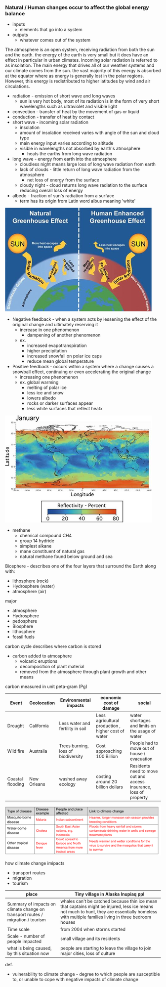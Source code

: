 ### Natural / Human changes occur to affect the global energy balance
- inputs
  - elements that go into a system
- outputs
  - whatever comes out of the system

The atmosphere is an open system, receiving radiation from both the sun and the earth. the energy of the earth is very small but it does have an effect in particular in urban climates. Incoming solar radiation is referred to as insolation.
The main energy that drives all of our weather systems and our climate comes from the sun. the vast majority of this energy is absorbed at the equator where as energy is generally lost in the polar regions. However, this energy is redistributed to higher latitudes by wind and air circulations.

- radiation - emission of short wave and long waves
  - sun is very hot body, most of its radiation is in the form of very short wavelengths such as ultraviolet and visible light
- convection - transfer of heat by the movement of gas or liquid
- conduction - transfer of heat by contact
- short wave - incoming solar radiation
  - insolation
  - amount of insolation received varies with angle of the sun and cloud type
  - main energy input varies according to altitude
  - visible in wavelengths not absorbed by earth's atmosphere
    - heats the earths from long wave radiation
- long wave - energy from earth into the atmosphere
  - cloudless night means large loss of long wave radiation from earth
  - lack of clouds - little return of long wave radiation from the atmosphere
    - net loss of energy from the surface
  - cloudy night - cloud returns long wave radiation to the surface reducing overall loss of energy
- albedo - fraction of sun's radiation from a surface
  - term has its origin from Latin word albus meaning 'white'



![shortwavelongwave](.src/short_wave_long_wave.png)

- Negative feedback - when a system acts by lessening the effect of the original change and ultimately reserving it
  - increase in one phenomenon
    - dampening of another phenomenon
  - ex.
    - increased evapotranspiration
    - higher precipitation
    - increased snowfall on polar ice caps
    - reduce mean global temperature
- Positive feedback - occurs within a system where a change causes a snowball effect, continuing or even accelerating the original change
  - increasing one phenomenon
  - ex. global warming
    - melting of polar ice
    - less ice and snow
    - lowers albedo
    - rocks or darker surfaces appear
    - less white surfaces that reflect heatx

![albedo_map](.src/albedo_map.png)

- methane
  - chemical compound CH4
  - group 14 hydride
  - simplest alkane
  - mane constituent of natural gas
  - natural methane found below ground and sea

Biosphere - describes one of the four layers that surround the Earth along with:
  - lithosphere (rock)
  - Hydrosphere (water)
  - atmosphere (air)


  major
  - atmosphere
  - Hydrosphere
  - pedosphere
  - Biosphere
  - lithosphere
  - fossil fuels

carbon cycle describes where carbon is stored

- carbon added to atmosphere
  - volcanic eruptions
  - decomposition of plant material
  - removed from the atmosphere through plant growth and other means

carbon measured in unit peta-gram (Pg)

| Event | Geolocation | Environmental impacts | economic cost of damage | social |
| -- | -- | -- | -- | -- |
| Drought| California | Less water and fertility in soil | Less agricultural production , higher cost of water| water shortages and limits on the usage of water|
| Wild fire | Australia | Trees burning, loss of biodiversity | Cost approaching 100 Billion  | People had to move out of house / evacuation |
| Coastal flooding | New Orleans | washed away ecology | costing around 20 billion dollars | Residents need to move out and access insurance, loss of property |


![borne_diseases.png](.src/borne_diseases.png)

how climate change imipacts
- transport routes
- migration
- tourism

|place | Tiny village in Alaska Inupiaq ppl|
|---| -- |
| Summary of impacts on climate change on transport routes / migration / tourism | whales can't be catched because thin ice mean that captains might be injured, less ice means not much to hunt, they are essentially homeless with multiple families living in three bedroom houses|
| Time scale | from 2004 when storms started |
|Scale - number of people impacted |small village and its residents |
|what is being caused, by this situation now | people are starting to leave the village to join major cities, loss of culture |

def.
- vulnerability to climate change - degree to which people are susceptible to, or unable to cope with negative impacts of climate change

